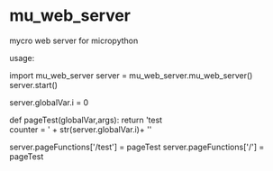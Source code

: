 # mu_web_server
mycro web server for micropython

usage:


import mu_web_server
server = mu_web_server.mu_web_server()
server.start()

server.globalVar.i = 0

def pageTest(globalVar,args):
    return '<html><head><meta http-equiv="refresh" content="2"></head><body>test<br>counter = ' + str(server.globalVar.i)+ '</body></html>'

server.pageFunctions['/test'] = pageTest
server.pageFunctions['/'] = pageTest
